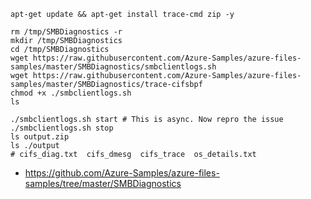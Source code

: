 ```
apt-get update && apt-get install trace-cmd zip -y

rm /tmp/SMBDiagnostics -r
mkdir /tmp/SMBDiagnostics
cd /tmp/SMBDiagnostics
wget https://raw.githubusercontent.com/Azure-Samples/azure-files-samples/master/SMBDiagnostics/smbclientlogs.sh
wget https://raw.githubusercontent.com/Azure-Samples/azure-files-samples/master/SMBDiagnostics/trace-cifsbpf
chmod +x ./smbclientlogs.sh
ls
```

```
./smbclientlogs.sh start # This is async. Now repro the issue
./smbclientlogs.sh stop
ls output.zip
ls ./output
# cifs_diag.txt  cifs_dmesg  cifs_trace  os_details.txt
```

- https://github.com/Azure-Samples/azure-files-samples/tree/master/SMBDiagnostics
